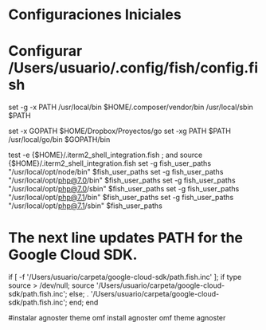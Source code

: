 # Configuraciones Iniciales


# Configurar /Users/usuario/.config/fish/config.fish

set -g -x PATH /usr/local/bin $HOME/.composer/vendor/bin /usr/local/sbin $PATH

set -x GOPATH $HOME/Dropbox/Proyectos/go
set -xg PATH $PATH /usr/local/go/bin $GOPATH/bin

test -e {$HOME}/.iterm2_shell_integration.fish ; and source {$HOME}/.iterm2_shell_integration.fish
set -g fish_user_paths "/usr/local/opt/node/bin" $fish_user_paths
set -g fish_user_paths "/usr/local/opt/php@7.0/bin" $fish_user_paths
set -g fish_user_paths "/usr/local/opt/php@7.0/sbin" $fish_user_paths
set -g fish_user_paths "/usr/local/opt/php@7.1/bin" $fish_user_paths
set -g fish_user_paths "/usr/local/opt/php@7.1/sbin" $fish_user_paths

# The next line updates PATH for the Google Cloud SDK.
if [ -f '/Users/usuario/carpeta/google-cloud-sdk/path.fish.inc' ]; if type source > /dev/null; source '/Users/usuario/carpeta/google-cloud-sdk/path.fish.inc'; else; . '/Users/usuario/carpeta/google-cloud-sdk/path.fish.inc'; end; end



#instalar agnoster theme
omf install agnoster
omf theme agnoster

